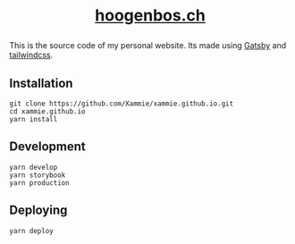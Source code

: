# [<p align="center">hoogenbos.ch</h1>](https://hoogenbos.ch/)

This is the source code of my personal website. Its made using [Gatsby](https://www.gatsbyjs.com/)
and [tailwindcss](https://tailwindcss.com/).

## Installation

```shell
git clone https://github.com/Xammie/xammie.github.io.git
cd xammie.github.io
yarn install
```

## Development

```shell
yarn develop
yarn storybook
yarn production
```

## Deploying

```shell
yarn deploy
```

